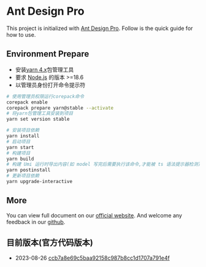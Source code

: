 # Ant Design Pro

This project is initialized with [Ant Design Pro](https://pro.ant.design). Follow is the quick guide for how to use.

## Environment Prepare

- 安装[yarn 4.x](https://yarnpkg.com/getting-started/install)包管理工具
- 要求 [Node.js](https://nodejs.org/en/download/) 的版本 >=18.6
- 以管理员身份打开命令提示符

```bash
# 使用管理员权限运行corepack命令
corepack enable
corepack prepare yarn@stable --activate
# 将yarn包管理工具安装到项目
yarn set version stable

# 安装项目依赖
yarn install
# 启动项目
yarn start
# 构建项目
yarn build
# 构建 Umi 运行时导出内容(如 model 写完后需要执行该命令,才能被 ts 语法提示器检测)
yarn postinstall
# 更新项目依赖
yarn upgrade-interactive
```

## More

You can view full document on our [official website](https://pro.ant.design). And welcome any feedback in our [github](https://github.com/ant-design/ant-design-pro).

## 目前版本(官方代码版本)

- 2023-08-26 [ccb7a8e69c5baa92158c987b8cc1d1707a791e4f](https://github.com/ant-design/ant-design-pro/tree/ccb7a8e69c5baa92158c987b8cc1d1707a791e4f)
